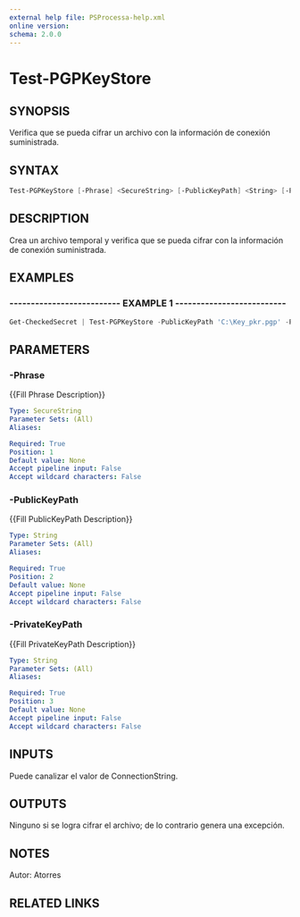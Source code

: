 ```yaml
---
external help file: PSProcessa-help.xml
online version: 
schema: 2.0.0
---
```


# Test-PGPKeyStore

## SYNOPSIS
Verifica que se pueda cifrar un archivo con la información de conexión suministrada.

## SYNTAX

```powershell
Test-PGPKeyStore [-Phrase] <SecureString> [-PublicKeyPath] <String> [-PrivateKeyPath] <String>
```

## DESCRIPTION
Crea un archivo temporal y verifica que se pueda cifrar con la información de conexión suministrada.

## EXAMPLES

### -------------------------- EXAMPLE 1 --------------------------
```powershell
Get-CheckedSecret | Test-PGPKeyStore -PublicKeyPath 'C:\Key_pkr.pgp' -PrivateKeyPath 'C:\Key_skr.pgp'
```

## PARAMETERS

### -Phrase
{{Fill Phrase Description}}

```yaml
Type: SecureString
Parameter Sets: (All)
Aliases: 

Required: True
Position: 1
Default value: None
Accept pipeline input: False
Accept wildcard characters: False
```

### -PublicKeyPath
{{Fill PublicKeyPath Description}}

```yaml
Type: String
Parameter Sets: (All)
Aliases: 

Required: True
Position: 2
Default value: None
Accept pipeline input: False
Accept wildcard characters: False
```

### -PrivateKeyPath
{{Fill PrivateKeyPath Description}}

```yaml
Type: String
Parameter Sets: (All)
Aliases: 

Required: True
Position: 3
Default value: None
Accept pipeline input: False
Accept wildcard characters: False
```

## INPUTS

Puede canalizar el valor de  ConnectionString.

## OUTPUTS

Ninguno si se logra cifrar el archivo; de lo contrario genera una excepción.

## NOTES
Autor: Atorres

## RELATED LINKS

